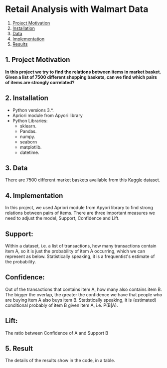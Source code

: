 # Retail Analysis with Walmart Data

1. [Project Motivation](#ProjectMotivation)
2. [Installation](#installation)
3. [Data](#data)
4. [Implementation](#model)
5. [Results](#results)

## 1. Project Motivation <a name="ProjectMotivation"></a> 

**In this project we try to find the relations between items in market basket. Given a list of 7500 different shopping baskets, can we find which pairs of items are strongly correlated?**




## 2. Installation <a name="installation"></a>

- Python versions 3.*.
- Apriori module from Apyori library
- Python Libraries:
    - sklearn.
    - Pandas.
    - numpy.
    - seaborn
    - matplotlib.
    - datetime.

## 3. Data<a name="data"></a> 

There are 7500 different market baskets available from this <a href="https://www.kaggle.com/code/annadurbanova/market-basket-optimization-apriori-practice">Kaggle</a> dataset.



## 4. Implementation <a name="model"></a> 
In this project, we used Apriori module from Apyori library to find strong relations between pairs of items. There are three important measures we need to adjust the model, Support, Confidence and Lift.

<h2>Support:</h2>
Within a dataset, i.e. a list of transactions, how many transactions contain item A, so it is just the probability of item A occurring, which we can represent as below. Statistically speaking, it is a frequentist's estimate of the probability.

<h2>Confidence:</h2>
Out of the transactions that contains item A, how many also contains item B. The bigger the overlap, the greater the confidence we have that people who are buying item A also buys item B.  Statistically speaking, it is (estimated) conditional probably of item B given item A, i.e. P(B|A).

<h2>Lift:</h2>
The ratio between Confidence of A and Support B


## 5. Result<a name="results"></a>
The details of the results show in the code, in a table.
